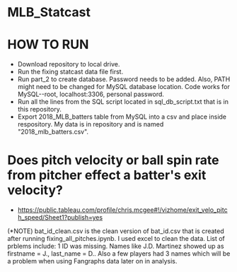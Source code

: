 # MLB_Statcast


# HOW TO RUN

- Download repository to local drive.
- Run the fixing statcast data file first.
- Run part_2 to create database. Password needs to be added. Also, PATH might need to be changed for MySQL database location. Code works for MySQL--root, localhost:3306, personal password.
- Run all the lines from the SQL script located in sql_db_script.txt that is in this repository.
- Export 2018_MLB_batters table from MySQL into a csv and place inside respository. My data is in repository and is named "2018_mlb_batters.csv".


# Does pitch velocity or ball spin rate from pitcher effect a batter's exit velocity?

- https://public.tableau.com/profile/chris.mcgee#!/vizhome/exit_velo_pitch_speed/Sheet1?publish=yes


(*NOTE) bat_id_clean.csv is the clean version of bat_id.csv that is created after running fixing_all_pitches.ipynb. I used excel to clean the data. List of prblems include: 1 ID was missing. Names like J.D. Martinez showed up as firstname = J., last_name = D.. Also a few players had 3 names which will be a problem when using Fangraphs data later on in analysis.
